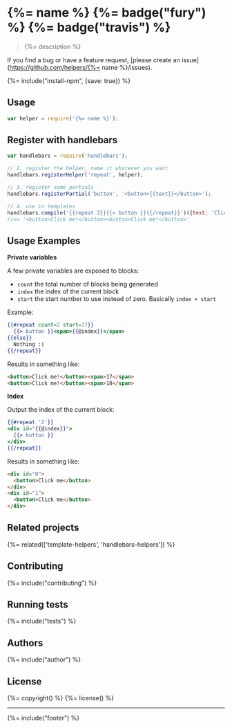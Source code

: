 # {%= name %} {%= badge("fury") %} {%= badge("travis") %}

> {%= description %}

If you find a bug or have a feature request, [please create an issue](https://github.com/helpers/{%= name %}/issues).

{%= include("install-npm", {save: true}) %}

## Usage

```js
var helper = require('{%= name %}');
```

## Register with handlebars

```js
var handlebars = require('handlebars');

// 2. register the helper, name it whatever you want
handlebars.registerHelper('repeat', helper);

// 3. register some partials
handlebars.registerPartial('button', '<button>{{text}}</button>');

// 4. use in templates
handlebars.compile('{{repeat 2}}{{> button }}{{/repeat}}')({text: 'Click me!'});
//=> '<button>Click me!</button><button>Click me!</button>'
```

## Usage Examples

**Private variables**

A few private variables are exposed to blocks:

- `count` the total number of blocks being generated
- `index` the index of the current block
- `start` the start number to use instead of zero. Basically `index + start`

Example:

```handlebars
{{#repeat count=2 start=17}}
  {{> button }}<span>{{@index}}</span>
{{else}}
  Nothing :(
{{/repeat}}
```
Results in something like:

```html
<button>Click me!</button><span>17</span>
<button>Click me!</button><span>18</span>
```

**Index**

Output the index of the current block:

```handlebars
{{#repeat '2'}}
<div id="{{@index}}">
  {{> button }}
</div>
{{/repeat}}
```

Results in something like:

```html
<div id="0">
  <button>Click me</button>
</div>
<div id="1">
  <button>Click me</button>
</div>
```

## Related projects
{%= related(['template-helpers', 'handlebars-helpers']) %}

## Contributing
{%= include("contributing") %}

## Running tests
{%= include("tests") %}

## Authors
{%= include("author") %}

## License
{%= copyright() %}
{%= license() %}

***

{%= include("footer") %}
